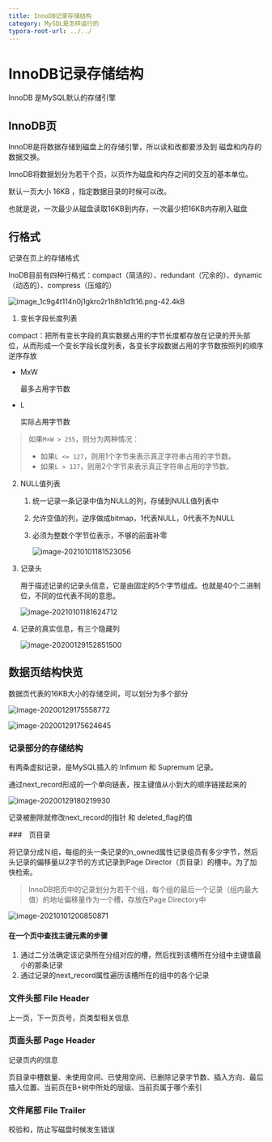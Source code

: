 ```yaml
---
title: InnoDB记录存储结构
category: MySQL是怎样运行的
typora-root-url: ../../
---
```


 # InnoDB记录存储结构

InnoDB 是MySQL默认的存储引擎

## InnoDB页

InnoDB是将数据存储到磁盘上的存储引擎，所以读和改都要涉及到 磁盘和内存的数据交换。

InnoDB将数据划分为若干个页，以页作为磁盘和内存之间的交互的基本单位。

默认一页大小 16KB ，指定数据目录的时候可以改。

也就是说，一次最少从磁盘读取16KB到内存，一次最少把16KB内存刷入磁盘



## 行格式

记录在页上的存储格式

InoDB目前有四种行格式：compact（简洁的）、redundant（冗余的）、dynamic（动态的）、compress（压缩的）

![image_1c9g4t114n0j1gkro2r1h8h1d1t16.png-42.4kB](/assets/img/169710e8fafc21aa)

1. 变长字段长度列表

compact：把所有变长字段的真实数据占用的字节长度都存放在记录的开头部位，从而形成一个变长字段长度列表，各变长字段数据占用的字节数按照列的顺序逆序存放

- MxW

  最多占用字节数

- L

  实际占用字节数

> 如果`M×W > 255`，则分为两种情况：
>
> - 如果`L <= 127`，则用1个字节来表示真正字符串占用的字节数。
> - 如果`L > 127`，则用2个字节来表示真正字符串占用的字节数。

2. NULL值列表

   1. 统一记录一条记录中值为NULL的列，存储到NULL值列表中

   2. 允许空值的列，逆序做成bitmap，1代表NULL，0代表不为NULL

   3. 必须为整数个字节位表示，不够的前面补零

      ![image-20210101181523056](/assets/img/image-20210101181523056.png)

3. 记录头

   用于描述记录的记录头信息，它是由固定的5个字节组成。也就是40个二进制位，不同的位代表不同的意思。

   ![image-20210101181624712](/assets/img/image-20210101181624712.png)

4. 记录的真实信息，有三个隐藏列

   ![image-20200129152851500](/assets/img/a4fc572790294e918a85c4f7aa5758fa.jpg)

## 数据页结构快览

数据页代表的16KB大小的存储空间，可以划分为多个部分

![image-20200129175558772](/assets/img/16ff0ca0b3ae67b7)

![image-20200129175624645](/assets/img/16ff0ca0b41f6bff)



### 记录部分的存储结构

有两条虚拟记录，是MySQL插入的 Infimum 和 Supremum 记录。

通过next_record形成的一个单向链表，按主键值从小到大的顺序链接起来的

![image-20200129180219930](/assets/img/16ff0ca0b6b2ea97)

记录被删除就修改next_record的指针 和 deleted_flag的值



###　页目录

将记录分成Ｎ组，每组的头一条记录的n_owned属性记录组员有多少字节，然后头记录的偏移量以2字节的方式记录到Page Director（页目录）的槽中。为了加快检索。

> InnoDB把页中的记录划分为若干个组，每个组的最后一个记录（组内最大值）的地址偏移量作为一个槽，存放在Page Directory中

![image-20210101200850871](/assets/img/image-20210101200850871.png)



#### 在一个页中查找主键元素的步骤

1. 通过二分法确定该记录所在分组对应的槽，然后找到该槽所在分组中主键值最小的那条记录
2. 通过记录的next_record属性遍历该槽所在的组中的各个记录



### 文件头部 File Header

上一页，下一页页号，页类型相关信息



### 页面头部 Page Header

记录页内的信息

页目录中槽数量、未使用空间、已使用空间、已删除记录字节数、插入方向、最后插入位置、当前页在B+树中所处的层级、当前页属于哪个索引



### 文件尾部 File Trailer

校验和，防止写磁盘时候发生错误



